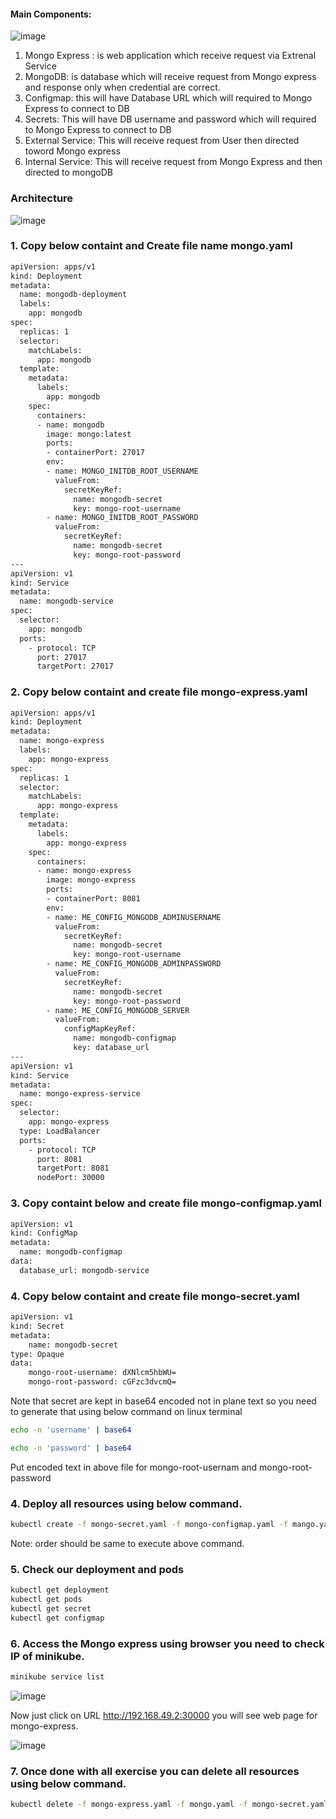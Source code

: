 
#### Main Components:

![image](https://user-images.githubusercontent.com/73251890/234183075-7d72799e-c55d-4150-918f-4380301b4dbc.png)

1. Mongo Express : is web application which receive request via Extrenal Service
2. MongoDB: is database which will receive request from Mongo express and response only when credential are correct.
3. Configmap: this will have Database URL which will required to Mongo Express to connect to DB
4. Secrets: This will have DB username and password which will required to Mongo Express to connect to DB
5. External Service: This will receive request from User then directed toword Mongo express
6. Internal Service: This will receive request from Mongo Express and then directed to mongoDB

### Architecture

![image](https://user-images.githubusercontent.com/73251890/234183254-f8d46bb6-bb97-4fa5-852f-36b0f83f634b.png)

### 1. Copy below containt and Create file name mongo.yaml
~~~bash
apiVersion: apps/v1
kind: Deployment
metadata:
  name: mongodb-deployment
  labels:
    app: mongodb
spec:
  replicas: 1
  selector:
    matchLabels:
      app: mongodb
  template:
    metadata:
      labels:
        app: mongodb
    spec:
      containers:
      - name: mongodb
        image: mongo:latest
        ports:
        - containerPort: 27017
        env:
        - name: MONGO_INITDB_ROOT_USERNAME
          valueFrom:
            secretKeyRef:
              name: mongodb-secret
              key: mongo-root-username
        - name: MONGO_INITDB_ROOT_PASSWORD
          valueFrom: 
            secretKeyRef:
              name: mongodb-secret
              key: mongo-root-password
---
apiVersion: v1
kind: Service
metadata:
  name: mongodb-service
spec:
  selector:
    app: mongodb
  ports:
    - protocol: TCP
      port: 27017
      targetPort: 27017

~~~
### 2. Copy below containt and create file mongo-express.yaml

~~~bash
apiVersion: apps/v1
kind: Deployment
metadata:
  name: mongo-express
  labels:
    app: mongo-express
spec:
  replicas: 1
  selector:
    matchLabels:
      app: mongo-express
  template:
    metadata:
      labels:
        app: mongo-express
    spec:
      containers:
      - name: mongo-express
        image: mongo-express
        ports:
        - containerPort: 8081
        env:
        - name: ME_CONFIG_MONGODB_ADMINUSERNAME
          valueFrom:
            secretKeyRef:
              name: mongodb-secret
              key: mongo-root-username
        - name: ME_CONFIG_MONGODB_ADMINPASSWORD
          valueFrom: 
            secretKeyRef:
              name: mongodb-secret
              key: mongo-root-password
        - name: ME_CONFIG_MONGODB_SERVER
          valueFrom: 
            configMapKeyRef:
              name: mongodb-configmap
              key: database_url
---
apiVersion: v1
kind: Service
metadata:
  name: mongo-express-service
spec:
  selector:
    app: mongo-express
  type: LoadBalancer  
  ports:
    - protocol: TCP
      port: 8081
      targetPort: 8081
      nodePort: 30000
~~~

### 3. Copy containt below and create file mongo-configmap.yaml
~~~bash
apiVersion: v1
kind: ConfigMap
metadata:
  name: mongodb-configmap
data:
  database_url: mongodb-service
~~~
### 4. Copy below containt and create file mongo-secret.yaml

~~~bash
apiVersion: v1
kind: Secret
metadata:
    name: mongodb-secret
type: Opaque
data:
    mongo-root-username: dXNlcm5hbWU=
    mongo-root-password: cGFzc3dvcmQ=
~~~
Note that secret are kept in base64 encoded not in plane text so you need to generate that using below command on linux terminal
~~~bash
echo -n 'username' | base64
~~~
~~~bash
echo -n 'password' | base64
~~~
Put encoded text in above file for mongo-root-usernam and  mongo-root-password

### 4. Deploy all resources using below command.
~~~bash
kubectl create -f mongo-secret.yaml -f mongo-configmap.yaml -f mango.yaml -f mongo-express.yaml
~~~
Note: order should be same to execute above command.
### 5. Check our deployment and pods
~~~bash
kubectl get deployment
kubectl get pods
kubectl get secret
kubectl get configmap
~~~
### 6. Access the Mongo express using browser you need to check IP of minikube.
~~~bash
minikube service list
~~~
![image](https://user-images.githubusercontent.com/73251890/234200450-71bfb9de-b5f1-4cc1-a547-79d05de6f746.png)

Now just click on URL  http://192.168.49.2:30000 you will see web page for mongo-express.


![image](https://user-images.githubusercontent.com/73251890/234200885-06830218-23ce-4f37-9f1e-ec7a7d38a726.png)

### 7. Once done with all exercise you can delete all resources using below command.
~~~bash
kubectl delete -f mongo-express.yaml -f mongo.yaml -f mongo-secret.yaml -f mongo-configmap.yaml
~~~
